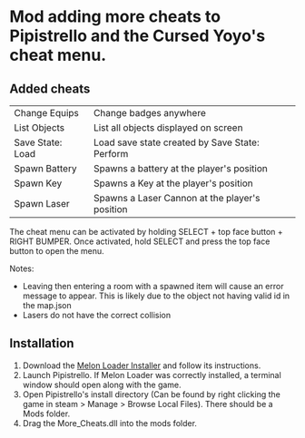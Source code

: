 # Mod adding more cheats to Pipistrello and the Cursed Yoyo's cheat menu.

## Added cheats
|  |  |
| ---- | -------------|
| Change Equips | Change badges anywhere |
| List Objects | List all objects displayed on screen |
| Save State: Load | Load save state created by Save State: Perform |
| Spawn Battery | Spawns a battery at the player's position |
| Spawn Key | Spawns a Key at the player's position |
| Spawn Laser | Spawns a Laser Cannon at the player's position |

The cheat menu can be activated by holding SELECT + top face button + RIGHT BUMPER. Once activated, hold SELECT and press the top face button to open the menu.

Notes:
- Leaving then entering a room with a spawned item will cause an error message to appear. This is likely due to the object not having valid id in the map.json
- Lasers do not have the correct collision

## Installation
1. Download the [Melon Loader Installer](https://github.com/LavaGang/MelonLoader.Installer/releases/) and follow its instructions.
2. Launch Pipistrello. If Melon Loader was correctly installed, a terminal window should open along with the game.
3. Open Pipistrello's install directory (Can be found by right clicking the game in steam > Manage > Browse Local Files). There should be a Mods folder.
4. Drag the More_Cheats.dll into the mods folder.

